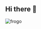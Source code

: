 ## Hi there 👋
![frogo](https://count.getloli.com/@Frogo27?name=Frogo27&theme=3d-num&padding=7&offset=0&align=top&scale=1&pixelated=1&darkmode=auto)
<!--
**Frogo27/Frogo27** is a ✨ _special_ ✨ repository because its `README.md` (this file) appears on your GitHub profile.

Here are some ideas to get you started:

- 🔭 I’m currently working on ...
- 🌱 I’m currently learning ...
- 👯 I’m looking to collaborate on ...
- 🤔 I’m looking for help with ...
- 💬 Ask me about ...
- 📫 How to reach me: ...
- 😄 Pronouns: ...
- ⚡ Fun fact: ...
-->
